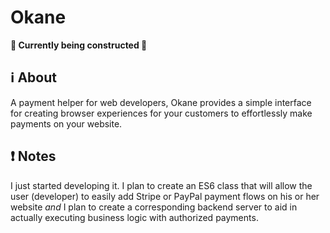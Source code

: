 # Okane

**🚧 Currently being constructed 🚧**

## ℹ️ About

A payment helper for web developers, Okane provides a simple interface for creating browser experiences for your customers to effortlessly make payments on your website.

## ❗ Notes

I just started developing it. I plan to create an ES6 class that will allow the user (developer) to easily add Stripe or PayPal payment flows on his or her website *and* I plan to create a corresponding backend server to aid in actually executing business logic with authorized payments.